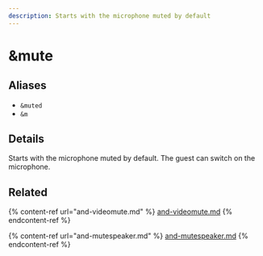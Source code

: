 ```yaml
---
description: Starts with the microphone muted by default
---
```


# \&mute

## Aliases

* `&muted`
* `&m`

## Details

Starts with the microphone muted by default. The guest can switch on the microphone.

## Related

{% content-ref url="and-videomute.md" %}
[and-videomute.md](and-videomute.md)
{% endcontent-ref %}

{% content-ref url="and-mutespeaker.md" %}
[and-mutespeaker.md](and-mutespeaker.md)
{% endcontent-ref %}
